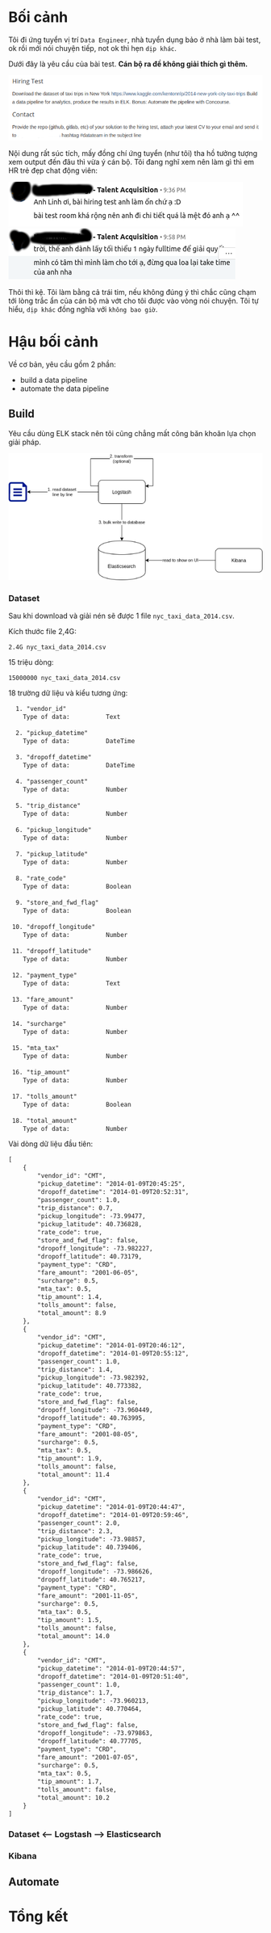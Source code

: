 # Bối cảnh

Tôi đi ứng tuyển vị trí `Data Engineer`, nhà tuyển dụng bảo ở nhà làm bài test, ok rồi mới nói chuyện tiếp, not ok thì hẹn `dịp khác`.

Dưới đây là yêu cầu của bài test. **Cán bộ ra đề không giải thích gì thêm.**

![Yêu cầu của bài test](../img/requirements.png)

Nội dung rất súc tích, mấy đồng chí ứng tuyển (như tôi) tha hồ tưởng tượng xem output đến đâu thì vừa ý cán bộ. Tôi đang nghĩ xem nên làm gì thì em HR trẻ đẹp chat động viên:

![hr dong vien 1](../img/hr2.png)
![hr dong vien 2](../img/hr1.png)

Thôi thì kệ. Tôi làm bằng cả trái tim, nếu không đúng ý thì chắc cũng chạm tới lòng trắc ẩn của cán bộ mà vớt cho tôi được vào vòng nói chuyện. Tôi tự hiểu, `dịp khác` đồng nghĩa với `không bao giờ`.

# Hậu bối cảnh

Về cơ bản, yêu cầu gồm 2 phần:
- build a data pipeline
- automate the data pipeline

## Build

Yêu cầu dùng ELK stack nên tôi cũng chẳng mất công băn khoăn lựa chọn giải pháp. 

![data flow](../img/data-flow.png)

### Dataset

Sau khi download và giải nén sẽ được 1 file `nyc_taxi_data_2014.csv`. 

Kích thước file 2,4G:

```
2.4G nyc_taxi_data_2014.csv
```

15 triệu dòng:
```
15000000 nyc_taxi_data_2014.csv
```

18 trường dữ liệu và kiểu tương ứng:
```
  1. "vendor_id"
	Type of data:          Text

  2. "pickup_datetime"
	Type of data:          DateTime

  3. "dropoff_datetime"
	Type of data:          DateTime

  4. "passenger_count"
	Type of data:          Number

  5. "trip_distance"
	Type of data:          Number

  6. "pickup_longitude"
	Type of data:          Number

  7. "pickup_latitude"
	Type of data:          Number

  8. "rate_code"
	Type of data:          Boolean

  9. "store_and_fwd_flag"
	Type of data:          Boolean

 10. "dropoff_longitude"
	Type of data:          Number

 11. "dropoff_latitude"
	Type of data:          Number

 12. "payment_type"
	Type of data:          Text

 13. "fare_amount"
	Type of data:          Number

 14. "surcharge"
	Type of data:          Number

 15. "mta_tax"
	Type of data:          Number

 16. "tip_amount"
	Type of data:          Number
	
 17. "tolls_amount"
	Type of data:          Boolean
	
 18. "total_amount"
	Type of data:          Number
```

Vài dòng dữ liệu đầu tiên:
```
[
    {
        "vendor_id": "CMT",
        "pickup_datetime": "2014-01-09T20:45:25",
        "dropoff_datetime": "2014-01-09T20:52:31",
        "passenger_count": 1.0,
        "trip_distance": 0.7,
        "pickup_longitude": -73.99477,
        "pickup_latitude": 40.736828,
        "rate_code": true,
        "store_and_fwd_flag": false,
        "dropoff_longitude": -73.982227,
        "dropoff_latitude": 40.73179,
        "payment_type": "CRD",
        "fare_amount": "2001-06-05",
        "surcharge": 0.5,
        "mta_tax": 0.5,
        "tip_amount": 1.4,
        "tolls_amount": false,
        "total_amount": 8.9
    },
    {
        "vendor_id": "CMT",
        "pickup_datetime": "2014-01-09T20:46:12",
        "dropoff_datetime": "2014-01-09T20:55:12",
        "passenger_count": 1.0,
        "trip_distance": 1.4,
        "pickup_longitude": -73.982392,
        "pickup_latitude": 40.773382,
        "rate_code": true,
        "store_and_fwd_flag": false,
        "dropoff_longitude": -73.960449,
        "dropoff_latitude": 40.763995,
        "payment_type": "CRD",
        "fare_amount": "2001-08-05",
        "surcharge": 0.5,
        "mta_tax": 0.5,
        "tip_amount": 1.9,
        "tolls_amount": false,
        "total_amount": 11.4
    },
    {
        "vendor_id": "CMT",
        "pickup_datetime": "2014-01-09T20:44:47",
        "dropoff_datetime": "2014-01-09T20:59:46",
        "passenger_count": 2.0,
        "trip_distance": 2.3,
        "pickup_longitude": -73.98857,
        "pickup_latitude": 40.739406,
        "rate_code": true,
        "store_and_fwd_flag": false,
        "dropoff_longitude": -73.986626,
        "dropoff_latitude": 40.765217,
        "payment_type": "CRD",
        "fare_amount": "2001-11-05",
        "surcharge": 0.5,
        "mta_tax": 0.5,
        "tip_amount": 1.5,
        "tolls_amount": false,
        "total_amount": 14.0
    },
    {
        "vendor_id": "CMT",
        "pickup_datetime": "2014-01-09T20:44:57",
        "dropoff_datetime": "2014-01-09T20:51:40",
        "passenger_count": 1.0,
        "trip_distance": 1.7,
        "pickup_longitude": -73.960213,
        "pickup_latitude": 40.770464,
        "rate_code": true,
        "store_and_fwd_flag": false,
        "dropoff_longitude": -73.979863,
        "dropoff_latitude": 40.77705,
        "payment_type": "CRD",
        "fare_amount": "2001-07-05",
        "surcharge": 0.5,
        "mta_tax": 0.5,
        "tip_amount": 1.7,
        "tolls_amount": false,
        "total_amount": 10.2
    }
]
```

### Dataset <-- Logstash --> Elasticsearch


### Kibana

## Automate

# Tổng kết